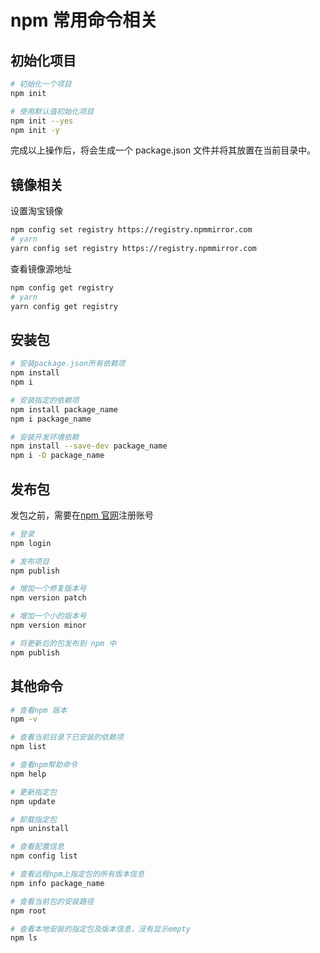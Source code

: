 # npm 常用命令相关

## 初始化项目

```sh
# 初始化一个项目
npm init

# 使用默认值初始化项目
npm init --yes
npm init -y
```

完成以上操作后，将会生成一个 package.json 文件并将其放置在当前目录中。

## 镜像相关

设置淘宝镜像

```sh
npm config set registry https://registry.npmmirror.com
# yarn
yarn config set registry https://registry.npmmirror.com
```

查看镜像源地址

```sh
npm config get registry
# yarn
yarn config get registry
```

## 安装包

```sh
# 安装package.json所有依赖项
npm install
npm i

# 安装指定的依赖项
npm install package_name
npm i package_name

# 安装开发环境依赖
npm install --save-dev package_name
npm i -D package_name
```

## 发布包

发包之前，需要在[npm 官网](https://www.npmjs.com/)注册账号

```sh
# 登录
npm login

# 发布项目
npm publish

# 增加一个修复版本号
npm version patch

# 增加一个小的版本号
npm version minor

# 将更新后的包发布到 npm 中
npm publish
```

## 其他命令

```sh
# 查看npm 版本
npm -v

# 查看当前目录下已安装的依赖项
npm list

# 查看npm帮助命令
npm help

# 更新指定包
npm update

# 卸载指定包
npm uninstall

# 查看配置信息
npm config list

# 查看远程npm上指定包的所有版本信息
npm info package_name

# 查看当前包的安装路径
npm root

# 查看本地安装的指定包及版本信息，没有显示empty
npm ls
```
